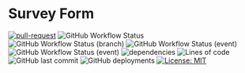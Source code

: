 # Survey Form

[![pull-request](https://github.com/sid7631/survey-forms/actions/workflows/node.js.yml/badge.svg)](https://github.com/sid7631/survey-forms/actions/workflows/node.js.yml)
![GitHub Workflow Status](https://img.shields.io/github/workflow/status/sid7631/survey-forms/pull-request-dev)
![GitHub Workflow Status (branch)](https://img.shields.io/github/workflow/status/sid7631/survey-forms/pull-request-dev/main?label=branch%20main)
![GitHub Workflow Status (event)](https://img.shields.io/github/workflow/status/sid7631/survey-forms/pull-request-dev?event=pull_request&label=pull%20request)
![GitHub Workflow Status (event)](https://img.shields.io/github/workflow/status/sid7631/survey-forms/pull-request-dev?event=push&label=push)
![dependencies](https://david-dm.org/sid7631/survey-forms.svg)
![Lines of code](https://img.shields.io/tokei/lines/github/sid7631/survey-forms)
![GitHub last commit](https://img.shields.io/github/last-commit/sid7631/survey-forms)
![GitHub deployments](https://img.shields.io/github/deployments/sid7631/survey-forms/github-pages?label=github-pages%20)
[![License: MIT](https://img.shields.io/badge/License-MIT-yellow.svg)](https://opensource.org/licenses/MIT)
